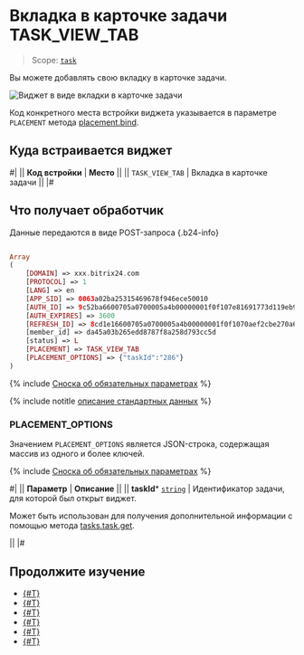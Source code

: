 # Вкладка в карточке задачи TASK_VIEW_TAB

> Scope: [`task`](../../scopes/permissions.md)

Вы можете добавлять свою вкладку в карточке задачи.

![Виджет в виде вкладки в карточке задачи](./_images/TASK_VIEW_TAB.png "Виджет в виде вкладки в карточке задачи")

Код конкретного места встройки виджета указывается в параметре `PLACEMENT` метода [placement.bind](../placement-bind.md).

## Куда встраивается виджет

#|
|| **Код встройки** | **Место** ||
|| `TASK_VIEW_TAB` | Вкладка в карточке задачи ||
|#

## Что получает обработчик

Данные передаются в виде POST-запроса {.b24-info}

```php

Array
(
    [DOMAIN] => xxx.bitrix24.com
    [PROTOCOL] => 1
    [LANG] => en
    [APP_SID] => 0063a02ba25315469678f946ece50010
    [AUTH_ID] => 9c52ba6600705a0700005a4b00000001f0f107e81691773d119eb941ad045e362fcb2a
    [AUTH_EXPIRES] => 3600
    [REFRESH_ID] => 8cd1e16600705a0700005a4b00000001f0f1070aef2cbe270a6f27bcaf791e454e1047
    [member_id] => da45a03b265edd8787f8a258d793cc5d
    [status] => L
    [PLACEMENT] => TASK_VIEW_TAB
    [PLACEMENT_OPTIONS] => {"taskId":"286"}
)

```

{% include [Сноска об обязательных параметрах](../../../_includes/required.md) %}

{% include notitle [описание стандартных данных](../_includes/widget_data.md) %}

### PLACEMENT_OPTIONS

Значением `PLACEMENT_OPTIONS` является JSON-строка, содержащая массив из одного и более ключей.

{% include [Сноска об обязательных параметрах](../../../_includes/required.md) %}

#|
|| **Параметр** | **Описание** ||
|| **taskId***
[`string`](../../data-types.md) | Идентификатор задачи, для которой был открыт виджет.

Может быть использован для получения дополнительной информации с помощью метода [tasks.task.get](../../tasks/tasks-task-get.md).

||
|#

## Продолжите изучение

- [{#T}](../placement-bind.md)
- [{#T}](../ui-interaction/index.md)
- [{#T}](../ui-interaction/crm-card.md)
- [{#T}](../../interactivity/index.md)
- [{#T}](../open-application.md)
- [{#T}](../open-path.md)
